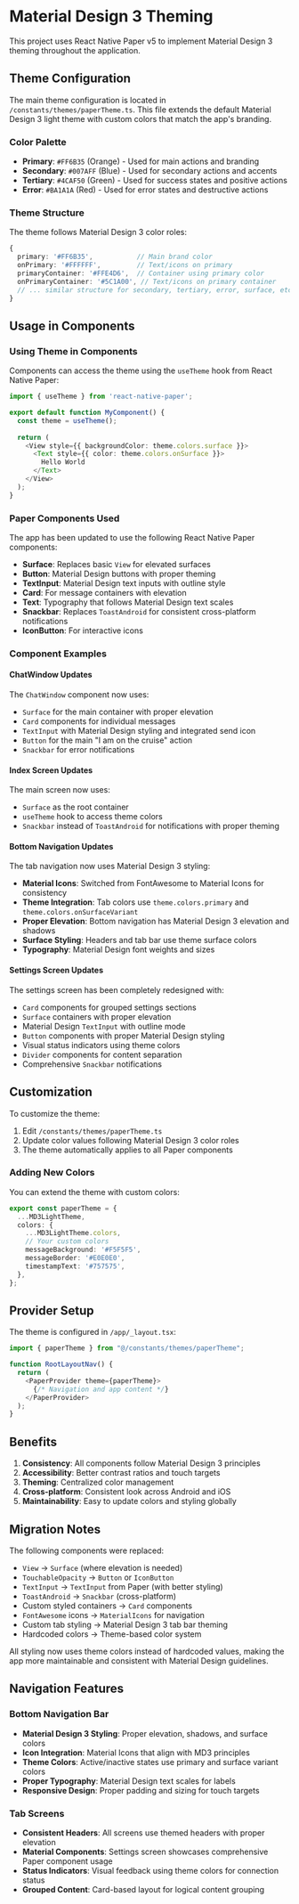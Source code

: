 # Material Design 3 Theming

This project uses React Native Paper v5 to implement Material Design 3 theming throughout the application.

## Theme Configuration

The main theme configuration is located in `/constants/themes/paperTheme.ts`. This file extends the default Material Design 3 light theme with custom colors that match the app's branding.

### Color Palette

- **Primary**: `#FF6B35` (Orange) - Used for main actions and branding
- **Secondary**: `#007AFF` (Blue) - Used for secondary actions and accents  
- **Tertiary**: `#4CAF50` (Green) - Used for success states and positive actions
- **Error**: `#BA1A1A` (Red) - Used for error states and destructive actions

### Theme Structure

The theme follows Material Design 3 color roles:

```typescript
{
  primary: '#FF6B35',           // Main brand color
  onPrimary: '#FFFFFF',         // Text/icons on primary
  primaryContainer: '#FFE4D6',  // Container using primary color
  onPrimaryContainer: '#5C1A00', // Text/icons on primary container
  // ... similar structure for secondary, tertiary, error, surface, etc.
}
```

## Usage in Components

### Using Theme in Components

Components can access the theme using the `useTheme` hook from React Native Paper:

```typescript
import { useTheme } from 'react-native-paper';

export default function MyComponent() {
  const theme = useTheme();
  
  return (
    <View style={{ backgroundColor: theme.colors.surface }}>
      <Text style={{ color: theme.colors.onSurface }}>
        Hello World
      </Text>
    </View>
  );
}
```

### Paper Components Used

The app has been updated to use the following React Native Paper components:

- **Surface**: Replaces basic `View` for elevated surfaces
- **Button**: Material Design buttons with proper theming
- **TextInput**: Material Design text inputs with outline style
- **Card**: For message containers with elevation
- **Text**: Typography that follows Material Design text scales
- **Snackbar**: Replaces `ToastAndroid` for consistent cross-platform notifications
- **IconButton**: For interactive icons

### Component Examples

#### ChatWindow Updates

The `ChatWindow` component now uses:
- `Surface` for the main container with proper elevation
- `Card` components for individual messages
- `TextInput` with Material Design styling and integrated send icon
- `Button` for the main "I am on the cruise" action
- `Snackbar` for error notifications

#### Index Screen Updates

The main screen now uses:
- `Surface` as the root container
- `useTheme` hook to access theme colors
- `Snackbar` instead of `ToastAndroid` for notifications with proper theming

#### Bottom Navigation Updates

The tab navigation now uses Material Design 3 styling:
- **Material Icons**: Switched from FontAwesome to Material Icons for consistency
- **Theme Integration**: Tab colors use `theme.colors.primary` and `theme.colors.onSurfaceVariant`
- **Proper Elevation**: Bottom navigation has Material Design 3 elevation and shadows
- **Surface Styling**: Headers and tab bar use theme surface colors
- **Typography**: Material Design font weights and sizes

#### Settings Screen Updates

The settings screen has been completely redesigned with:
- `Card` components for grouped settings sections
- `Surface` containers with proper elevation
- Material Design `TextInput` with outline mode
- `Button` components with proper Material Design styling
- Visual status indicators using theme colors
- `Divider` components for content separation
- Comprehensive `Snackbar` notifications

## Customization

To customize the theme:

1. Edit `/constants/themes/paperTheme.ts`
2. Update color values following Material Design 3 color roles
3. The theme automatically applies to all Paper components

### Adding New Colors

You can extend the theme with custom colors:

```typescript
export const paperTheme = {
  ...MD3LightTheme,
  colors: {
    ...MD3LightTheme.colors,
    // Your custom colors
    messageBackground: '#F5F5F5',
    messageBorder: '#E0E0E0',
    timestampText: '#757575',
  },
};
```

## Provider Setup

The theme is configured in `/app/_layout.tsx`:

```typescript
import { paperTheme } from "@/constants/themes/paperTheme";

function RootLayoutNav() {
  return (
    <PaperProvider theme={paperTheme}>
      {/* Navigation and app content */}
    </PaperProvider>
  );
}
```

## Benefits

1. **Consistency**: All components follow Material Design 3 principles
2. **Accessibility**: Better contrast ratios and touch targets
3. **Theming**: Centralized color management
4. **Cross-platform**: Consistent look across Android and iOS
5. **Maintainability**: Easy to update colors and styling globally

## Migration Notes

The following components were replaced:
- `View` → `Surface` (where elevation is needed)
- `TouchableOpacity` → `Button` or `IconButton`
- `TextInput` → `TextInput` from Paper (with better styling)
- `ToastAndroid` → `Snackbar` (cross-platform)
- Custom styled containers → `Card` components
- `FontAwesome` icons → `MaterialIcons` for navigation
- Custom tab styling → Material Design 3 tab bar theming
- Hardcoded colors → Theme-based color system

All styling now uses theme colors instead of hardcoded values, making the app more maintainable and consistent with Material Design guidelines.

## Navigation Features

### Bottom Navigation Bar
- **Material Design 3 Styling**: Proper elevation, shadows, and surface colors
- **Icon Integration**: Material Icons that align with MD3 principles
- **Theme Colors**: Active/inactive states use primary and surface variant colors
- **Proper Typography**: Material Design text scales for labels
- **Responsive Design**: Proper padding and sizing for touch targets

### Tab Screens
- **Consistent Headers**: All screens use themed headers with proper elevation
- **Material Components**: Settings screen showcases comprehensive Paper component usage
- **Status Indicators**: Visual feedback using theme colors for connection status
- **Grouped Content**: Card-based layout for logical content grouping
